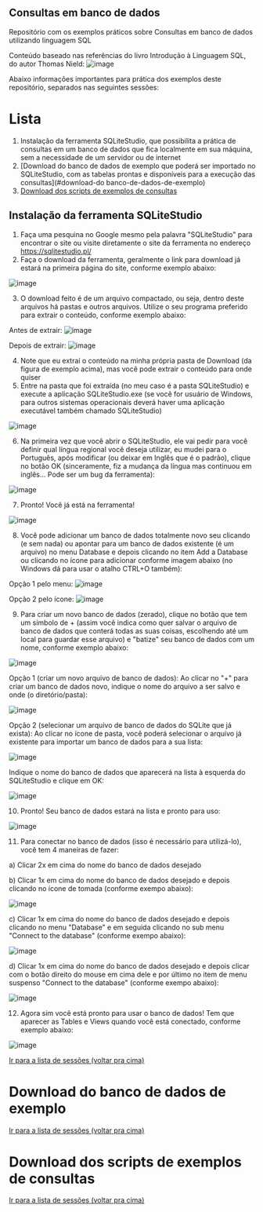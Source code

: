 ## Consultas em banco de dados
Repositório com os exemplos práticos sobre Consultas em banco de dados utilizando linguagem SQL

Conteúdo baseado nas referências do livro Introdução à Linguagem SQL, do autor Thomas Nield:
![image](https://user-images.githubusercontent.com/25126687/168298868-2d862dc8-d21f-47b6-9a67-e964c4444c8d.png)

Abaixo informações importantes para prática dos exemplos deste repositório, separados nas seguintes sessões:

# Lista

1) Instalação da ferramenta SQLiteStudio, que possibilita a prática de consultas em um banco de dados que fica localmente em sua máquina, sem a necessidade de um servidor ou de internet
2) [Download do banco de dados de exemplo que poderá ser importado no SQLiteStudio, com as tabelas prontas e disponíveis para a execução das consultas](#download-do banco-de-dados-de-exemplo)
3) [Download dos scripts de exemplos de consultas](#download-dos-scripts-de-exemplos-de-consultas)

## Instalação da ferramenta SQLiteStudio

1) Faça uma pesquina no Google mesmo pela palavra "SQLiteStudio" para encontrar o site ou visite diretamente o site da ferramenta no endereço https://sqlitestudio.pl/
2) Faça o download da ferramenta, geralmente o link para download já estará na primeira página do site, conforme exemplo abaixo:

![image](https://user-images.githubusercontent.com/25126687/168300823-35e2cb50-eb49-4627-885e-e66c0c0721d8.png)

3) O download feito é de um arquivo compactado, ou seja, dentro deste arquivos há pastas e outros arquivos. Utilize o seu programa preferido para extrair o conteúdo, conforme exemplo abaixo:

Antes de extrair:
![image](https://user-images.githubusercontent.com/25126687/168301450-cdc545b2-3774-4363-b3a8-be3229a73648.png)

Depois de extrair:
![image](https://user-images.githubusercontent.com/25126687/168301491-40c51130-b6a5-4868-ad83-5261b94befaa.png)

4) Note que eu extraí o conteúdo na minha própria pasta de Download (da figura de exemplo acima), mas você pode extrair o conteúdo para onde quiser
5) Entre na pasta que foi extraída (no meu caso é a pasta SQLiteStudio) e execute a aplicação SQLiteStudio.exe (se você for usuário de Windows, para outros sistemas operacionais deverá haver uma aplicação executável também chamado SQLiteStudio)

![image](https://user-images.githubusercontent.com/25126687/168304455-68fc04be-73c0-4afb-b0f9-719e5c8ff3d7.png)

6) Na primeira vez que você abrir o SQLiteStudio, ele vai pedir para você definir qual língua regional você deseja utilizar, eu mudei para o Português, após modificar (ou deixar em Inglês que é o padrão), clique no botão OK (sinceramente, fiz a mudança da língua mas continuou em inglês... Pode ser um bug da ferramenta):

![image](https://user-images.githubusercontent.com/25126687/168305147-3f261c2a-6c05-4760-a0c5-d96219194a22.png)

7) Pronto! Você já está na ferramenta!

![image](https://user-images.githubusercontent.com/25126687/168305270-532a60aa-e168-4ddc-9d3d-be37e71cdf77.png)

8) Você pode adicionar um banco de dados totalmente novo seu clicando (e sem nada) ou apontar para um banco de dados existente (é um arquivo) no menu Database e depois clicando no item Add a Database ou clicando no ícone para adicionar conforme imagem abaixo (no Windows dá para usar o atalho CTRL+O também):

Opção 1 pelo menu:
![image](https://user-images.githubusercontent.com/25126687/168305621-a6523d8d-58a3-4cc3-8a45-1cf23dfd1d64.png)

Opção 2 pelo ícone: 
![image](https://user-images.githubusercontent.com/25126687/168305675-44a19298-8000-4bab-a562-d82d1340f329.png)

9) Para criar um novo banco de dados (zerado), clique no botão que tem um símbolo de + (assim você indica como quer salvar o arquivo de banco de dados que conterá todas as suas coisas, escolhendo até um local para guardar esse arquivo) e "batize" seu banco de dados com um nome, conforme exemplo abaixo:

![image](https://user-images.githubusercontent.com/25126687/168308041-1261ccf3-457b-4d79-b22d-dc1ce87b288e.png)

Opção 1 (criar um novo arquivo de banco de dados): Ao clicar no "+" para criar um banco de dados novo, indique o nome do arquivo a ser salvo e onde (o diretório/pasta):

![image](https://user-images.githubusercontent.com/25126687/168308153-d4d6ea47-0af5-4ffd-999a-edb82034b538.png)

Opção 2 (selecionar um arquivo de banco de dados do SQLite que já exista): Ao clicar no ícone de pasta, você poderá selecionar o arquivo já existente para importar um banco de dados para a sua lista:

![image](https://user-images.githubusercontent.com/25126687/168308658-c706ad51-10ab-4923-a4fc-fdccb66662a0.png)

Indique o nome do banco de dados que aparecerá na lista à esquerda do SQLiteStudio e clique em OK:

![image](https://user-images.githubusercontent.com/25126687/168308247-f0a8e87c-16c7-4028-8467-0f8e09fdb88d.png)

10) Pronto! Seu banco de dados estará na lista e pronto para uso:

![image](https://user-images.githubusercontent.com/25126687/168308848-8d25a7ea-fc37-4696-aafe-d5766ac26ca9.png)

11) Para conectar no banco de dados (isso é necessário para utilizá-lo), você tem 4 maneiras de fazer:

a) Clicar 2x em cima do nome do banco de dados desejado

b) Clicar 1x em cima do nome do banco de dados desejado e depois clicando no ícone de tomada (conforme exempo abaixo):

![image](https://user-images.githubusercontent.com/25126687/168309198-89fbc03d-ee2a-49a0-b8e4-ccc58bc59374.png)

c) Clicar 1x em cima do nome do banco de dados desejado e depois clicando no menu "Database" e em seguida clicando no sub menu "Connect to the database" (conforme exempo abaixo):

![image](https://user-images.githubusercontent.com/25126687/168309639-61f1e43b-8ef1-427e-9d87-3b6070a99e37.png)

d) Clicar 1x em cima do nome do banco de dados desejado e depois clicar com o botão direito do mouse em cima dele e por último no item de menu suspenso "Connect to the database" (conforme exempo abaixo):

![image](https://user-images.githubusercontent.com/25126687/168309960-9d5eb2e4-7259-44bc-9a3f-1a902c0c4955.png)

12) Agora sim você está pronto para usar o banco de dados! Tem que aparecer as Tables e Views quando você está conectado, conforme exemplo abaixo:

![image](https://user-images.githubusercontent.com/25126687/168310111-fefedeeb-7afc-4019-9e61-fe1db027d139.png)

[Ir para a lista de sessões (voltar pra cima)](#lista)

# Download do banco de dados de exemplo



[Ir para a lista de sessões (voltar pra cima)](#lista)

# Download dos scripts de exemplos de consultas

[Ir para a lista de sessões (voltar pra cima)](#lista)
